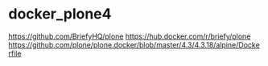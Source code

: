 # docker_plone4


https://github.com/BriefyHQ/plone
https://hub.docker.com/r/briefy/plone
https://github.com/plone/plone.docker/blob/master/4.3/4.3.18/alpine/Dockerfile



